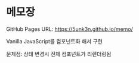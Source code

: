 # 메모장

GitHub Pages URL: https://5unk3n.github.io/memo/

Vanilla JavaScript를 컴포넌트화 해서 구현

문제점: 상태 변경시 전체 컴포넌트가 리렌더링됨

